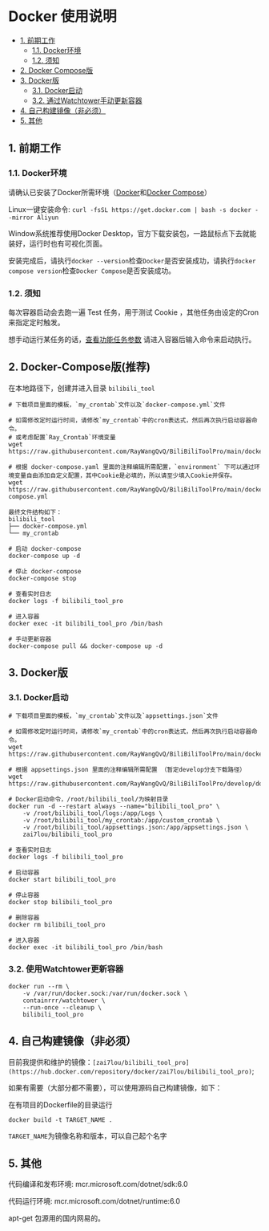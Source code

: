 # Docker 使用说明
<!-- TOC depthFrom:2 -->

- [1. 前期工作](#1-前期工作)
    - [1.1. Docker环境](#11-docker环境)
	- [1.2. 须知](#12-须知)
- [2. Docker Compose版](#2-docker-compose版推荐)
- [3. Docker版](#3-docker版)
	- [3.1. Docker启动](#31-docker启动)
	- [3.2. 通过Watchtower手动更新容器](#32-通过watchtower手动更新容器)
- [4. 自己构建镜像（非必须）](#4-自己构建镜像非必须)
- [5. 其他](#5-其他)


<!-- /TOC -->
## 1. 前期工作

### 1.1. Docker环境

请确认已安装了Docker所需环境（[Docker](https://docs.docker.com/get-docker/)和[Docker Compose](https://docs.docker.com/compose/cli-command/)）

Linux一键安装命令:
`curl -fsSL https://get.docker.com | bash -s docker --mirror Aliyun`

Window系统推荐使用Docker Desktop，官方下载安装包，一路鼠标点下去就能装好，运行时也有可视化页面。

安装完成后，请执行`docker --version`检查`Docker`是否安装成功，请执行`docker compose version`检查`Docker Compose`是否安装成功。

### 1.2. 须知


每次容器启动会去跑一遍 Test 任务，用于测试 Cookie ，其他任务由设定的Cron来指定定时触发。

想手动运行某任务的话，[查看功能任务参数](https://github.com/RayWangQvQ/BiliBiliToolPro/tree/develop#2-功能任务说明) 请进入容器后输入命令来启动执行。


## 2. Docker-Compose版(推荐) 
在本地路径下，创建并进入目录 `bilibili_tool` 

```
# 下载项目里面的模板，`my_crontab`文件以及`docker-compose.yml`文件

# 如需修改定时运行时间，请修改`my_crontab`中的cron表达式，然后再次执行启动容器命令。
# 或考虑配置`Ray_Crontab`环境变量
wget https://raw.githubusercontent.com/RayWangQvQ/BiliBiliToolPro/main/docker/sample/my_crontab

# 根据 docker-compose.yaml 里面的注释编辑所需配置，`environment` 下可以通过环境变量自由添加自定义配置，其中Cookie是必填的，所以请至少填入Cookie并保存。
wget https://raw.githubusercontent.com/RayWangQvQ/BiliBiliToolPro/main/docker/sample/docker-compose.yml

最终文件结构如下：
bilibili_tool
├── docker-compose.yml
└── my_crontab

# 启动 docker-compose
docker-compose up -d

# 停止 docker-compose
docker-compose stop

# 查看实时日志
docker logs -f bilibili_tool_pro

# 进入容器
docker exec -it bilibili_tool_pro /bin/bash

# 手动更新容器
docker-compose pull && docker-compose up -d

```


## 3. Docker版

### 3.1. Docker启动
```
# 下载项目里面的模板，`my_crontab`文件以及`appsettings.json`文件

# 如需修改定时运行时间，请修改`my_crontab`中的cron表达式，然后再次执行启动容器命令。
wget https://raw.githubusercontent.com/RayWangQvQ/BiliBiliToolPro/main/docker/sample/my_crontab

# 根据 appsettings.json 里面的注释编辑所需配置 （暂定develop分支下载路径）
wget https://raw.githubusercontent.com/RayWangQvQ/BiliBiliToolPro/develop/docker/sample/appsettings.json

# Docker启动命令，/root/bilibili_tool/为映射目录
docker run -d --restart always --name="bilibili_tool_pro" \
    -v /root/bilibili_tool/logs:/app/Logs \
    -v /root/bilibili_tool/my_crontab:/app/custom_crontab \
    -v /root/bilibili_tool/appsettings.json:/app/appsettings.json \
    zai7lou/bilibili_tool_pro

# 查看实时日志
docker logs -f bilibili_tool_pro

# 启动容器
docker start bilibili_tool_pro

# 停止容器
docker stop bilibili_tool_pro

# 删除容器
docker rm bilibili_tool_pro

# 进入容器
docker exec -it bilibili_tool_pro /bin/bash

```

### 3.2. 使用Watchtower更新容器
```
docker run --rm \
    -v /var/run/docker.sock:/var/run/docker.sock \
    containrrr/watchtower \
    --run-once --cleanup \
    bilibili_tool_pro
```

## 4. 自己构建镜像（非必须）

目前我提供和维护的镜像：`[zai7lou/bilibili_tool_pro](https://hub.docker.com/repository/docker/zai7lou/bilibili_tool_pro)`;

如果有需要（大部分都不需要），可以使用源码自己构建镜像，如下：

在有项目的Dockerfile的目录运行

`docker build -t TARGET_NAME .`

 `TARGET_NAME`为镜像名称和版本，可以自己起个名字

## 5. 其他

代码编译和发布环境: mcr.microsoft.com/dotnet/sdk:6.0

代码运行环境: mcr.microsoft.com/dotnet/runtime:6.0

apt-get 包源用的国内网易的。
